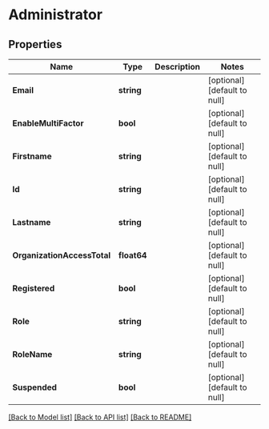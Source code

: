 # Administrator

## Properties
Name | Type | Description | Notes
------------ | ------------- | ------------- | -------------
**Email** | **string** |  | [optional] [default to null]
**EnableMultiFactor** | **bool** |  | [optional] [default to null]
**Firstname** | **string** |  | [optional] [default to null]
**Id** | **string** |  | [optional] [default to null]
**Lastname** | **string** |  | [optional] [default to null]
**OrganizationAccessTotal** | **float64** |  | [optional] [default to null]
**Registered** | **bool** |  | [optional] [default to null]
**Role** | **string** |  | [optional] [default to null]
**RoleName** | **string** |  | [optional] [default to null]
**Suspended** | **bool** |  | [optional] [default to null]

[[Back to Model list]](../README.md#documentation-for-models) [[Back to API list]](../README.md#documentation-for-api-endpoints) [[Back to README]](../README.md)

